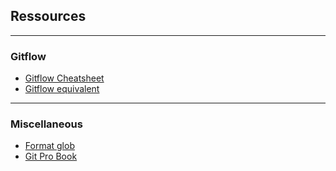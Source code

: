 ## Ressources

----

### Gitflow

* [Gitflow Cheatsheet](https://danielkummer.github.io/git-flow-cheatsheet/)
* [Gitflow equivalent](https://gist.github.com/JamesMGreene/cdd0ac49f90c987e45ac)

----

### Miscellaneous

* [Format glob](https://en.wikipedia.org/wiki/Glob_(programming))
* [Git Pro Book](https://git-scm.com/book/en/v2)

